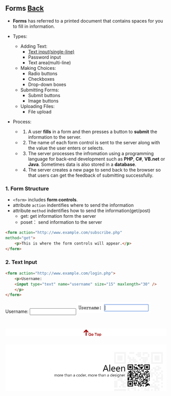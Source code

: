 ## Forms [Back](./../HTML.md)

- **Forms** has referred to a printed document that contains spaces for you to fill in information.
- Types:
	- Adding Text: 
		- <a href="#text_input">Text input(single-line)</a>
		- Password input
		- Text area(multi-line)
	- Making Choices:
		- Radio buttons
		- Checkboxes
		- Drop-down boxes
	- Submitting Forms:
		- Submit buttons
		- Image buttons
	- Uploading Files:
		- File upload

- Process:
	- 1. A user **fills** in a form and then presses a button to **submit** the information to the server.
	- 2. The name of each form control is sent to the server along with the value the user enters or selects.
	- 3. The server processes the infromation using a programming language for back-end development such as **PHP**, **C#**, **VB.net** or **Java**. Sometimes data is also stored in a **database**.
	- 4. The server creates a new page to send back to the browser so that users can get the feedback of submitting successfully.

### 1. Form Structure

- ```<form>``` includes **form controls**.
- attribute ```action``` indentifies where to send the information
- attribute ```method``` indentifies how to send the information(get/post)
	- get: get information form the server
	- poset： send information to the server

```html
<form action="http://www.example.com/subscribe.php"
method="get">
	<p>This is where the form controls will appear.</p>
</form>
```

<h3 id="text_input"> 2. Text Input</h3>

```html
<form action="http://www.example.com/login.php">
	<p>Username:
	<input type="text" name="username" size="15" maxlength="30" />
	</p>
</form>
```

<form action="http://www.example.com/login.php">
	<p>Username:
	<input type="text" name="username" size="15" maxlength="30" />
	<img src="./text_input.png">
	</p>
</form>

<a href="#" style="left:200px;"><img src="./../../../pic/gotop.png"></a>
=====
<a href="http://aleen42.github.io/" target="_blank" ><img src="./../../../pic/tail.gif"></a>
